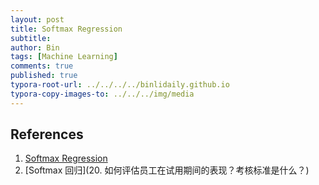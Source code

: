 ```yaml
---
layout: post
title: Softmax Regression
subtitle: 
author: Bin
tags: [Machine Learning]
comments: true
published: true
typora-root-url: ../../../../binlidaily.github.io
typora-copy-images-to: ../../../img/media
---
```




## References
1. [Softmax Regression](http://deeplearning.stanford.edu/tutorial/supervised/SoftmaxRegression/)
2. [Softmax 回归](20. 如何评估员工在试用期间的表现？考核标准是什么？)